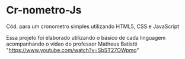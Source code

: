 # Cr-nometro-Js
Cód. para um cronometro simples utilizando HTML5, CSS e JavaScript

Essa projeto foi elaborado utilizando o básico de cada linguagem acompanhando o vídeo do professor Matheus Batistti "https://www.youtube.com/watch?v=SbST27OWpmo"
